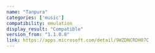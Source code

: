 ```yaml
---
name: "Tanpura"
categories: ['music']
compatibility: emulation
display_result: "Compatible"
version_from: "1.1.0.0"
link: https://apps.microsoft.com/detail/9WZDNCRDH07C
---
```

